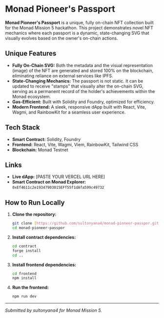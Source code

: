 # Monad Pioneer's Passport

**Monad Pioneer's Passport** is a unique, fully on-chain NFT collection built for the Monad Mission 5 hackathon. This project demonstrates novel NFT mechanics where each passport is a dynamic, state-changing SVG that visually evolves based on the owner's on-chain actions.

## Unique Features

- **Fully On-Chain SVG:** Both the metadata and the visual representation (image) of the NFT are generated and stored 100% on the blockchain, eliminating reliance on external services like IPFS.
- **State-Changing Mechanics:** The passport is not static. It can be updated to receive "stamps" that visually alter the on-chain SVG, serving as a permanent record of the holder's achievements within the Monad ecosystem.
- **Gas-Efficient:** Built with Solidity and Foundry, optimized for efficiency.
- **Modern Frontend:** A sleek, responsive dApp built with React, Vite, Wagmi, and RainbowKit for a seamless user experience.

## Tech Stack

- **Smart Contract:** Solidity, Foundry
- **Frontend:** React, Vite, Wagmi, Viem, RainbowKit, Tailwind CSS
- **Blockchain:** Monad Testnet

## Links

- **Live dApp:** [PASTE YOUR VERCEL URL HERE]
- **Smart Contract on Monad Explorer:** `0xEf4611c2e19347903015EFf55f1dAfa599c49732`

## How to Run Locally

1.  **Clone the repository:**
    ```bash
    git clone [https://github.com/sultonyana4/monad-pioneer-passpor.git](https://github.com/sultonyana4/monad-pioneer-passpor.git)
    cd monad-pioneer-passpor
    ```

2.  **Install contract dependencies:**
    ```bash
    cd contract
    forge install
    cd ..
    ```

3.  **Install frontend dependencies:**
    ```bash
    cd frontend
    npm install
    ```

4.  **Run the frontend:**
    ```bash
    npm run dev
    ```

---
*Submitted by sultonyana4 for Monad Mission 5.*
